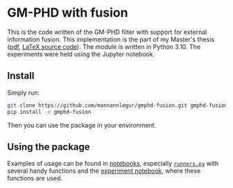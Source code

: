 # GM-PHD with fusion

This is the code written of the GM-PHD filter with support for external information fusion.
This implementation is the part of my Master's thesis ([pdf](https://dspace.cvut.cz/handle/10467/108965?locale-attribute=en), [LaTeX source code](https://github.com/mannannlegur/gmphd-fusion-thesis)).
The module is written in Python 3.10. The experiments were held using the Jupyter notebook.

## Install

Simply run:

```sh
git clone https://github.com/mannannlegur/gmphd-fusion.git gmphd-fusion
pip install -e gmphd-fusion
```

Then you can use the package in your environment.

## Using the package

Examples of usage can be found in [notebooks](./notebooks), especially [`runners.py`](./notebooks/runners.py) with several handy functions and the [experiment notebook](./notebooks/gmphd.ipynb), where these functions are used.
